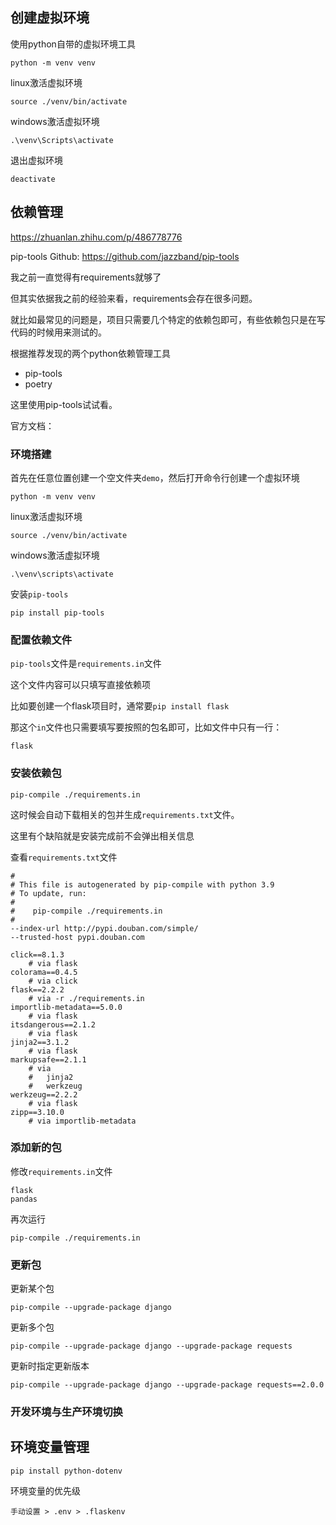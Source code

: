 ## 创建虚拟环境

使用python自带的虚拟环境工具

```
python -m venv venv
```

linux激活虚拟环境

```
source ./venv/bin/activate	
```

windows激活虚拟环境

```
.\venv\Scripts\activate
```



退出虚拟环境

```
deactivate
```

## 依赖管理

https://zhuanlan.zhihu.com/p/486778776

pip-tools Github: https://github.com/jazzband/pip-tools

我之前一直觉得有requirements就够了

但其实依据我之前的经验来看，requirements会存在很多问题。

就比如最常见的问题是，项目只需要几个特定的依赖包即可，有些依赖包只是在写代码的时候用来测试的。

根据推荐发现的两个python依赖管理工具

- pip-tools 
- poetry

这里使用pip-tools试试看。



官方文档：

### 环境搭建

首先在任意位置创建一个空文件夹`demo`，然后打开命令行创建一个虚拟环境

```
python -m venv venv
```

linux激活虚拟环境

```
source ./venv/bin/activate
```

windows激活虚拟环境

```
.\venv\scripts\activate
```



安装`pip-tools`

```
pip install pip-tools
```

### 配置依赖文件

`pip-tools`文件是`requirements.in`文件

这个文件内容可以只填写直接依赖项

比如要创建一个flask项目时，通常要`pip install flask`

那这个`in`文件也只需要填写要按照的包名即可，比如文件中只有一行：

```
flask
```

### 安装依赖包

```
pip-compile ./requirements.in
```

这时候会自动下载相关的包并生成`requirements.txt`文件。

这里有个缺陷就是安装完成前不会弹出相关信息

查看`requirements.txt`文件

```
#
# This file is autogenerated by pip-compile with python 3.9
# To update, run:
#
#    pip-compile ./requirements.in
#
--index-url http://pypi.douban.com/simple/
--trusted-host pypi.douban.com

click==8.1.3
    # via flask
colorama==0.4.5
    # via click
flask==2.2.2
    # via -r ./requirements.in
importlib-metadata==5.0.0
    # via flask
itsdangerous==2.1.2
    # via flask
jinja2==3.1.2
    # via flask
markupsafe==2.1.1
    # via
    #   jinja2
    #   werkzeug
werkzeug==2.2.2
    # via flask
zipp==3.10.0
    # via importlib-metadata

```

### 添加新的包

修改`requirements.in`文件

```
flask
pandas
```

再次运行

```
pip-compile ./requirements.in
```



### 更新包

更新某个包

```
pip-compile --upgrade-package django
```

更新多个包

```
pip-compile --upgrade-package django --upgrade-package requests
```

更新时指定更新版本

```
pip-compile --upgrade-package django --upgrade-package requests==2.0.0
```



### 开发环境与生产环境切换

## 环境变量管理

```
pip install python-dotenv
```

环境变量的优先级

```
手动设置 > .env > .flaskenv
```

